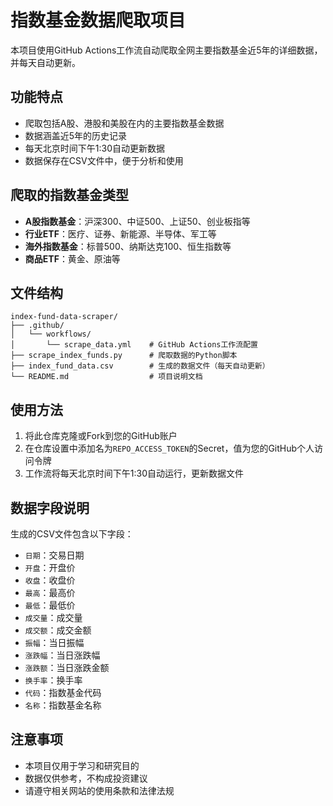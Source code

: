 # 指数基金数据爬取项目

本项目使用GitHub Actions工作流自动爬取全网主要指数基金近5年的详细数据，并每天自动更新。

## 功能特点

- 爬取包括A股、港股和美股在内的主要指数基金数据
- 数据涵盖近5年的历史记录
- 每天北京时间下午1:30自动更新数据
- 数据保存在CSV文件中，便于分析和使用

## 爬取的指数基金类型

- **A股指数基金**：沪深300、中证500、上证50、创业板指等
- **行业ETF**：医疗、证券、新能源、半导体、军工等
- **海外指数基金**：标普500、纳斯达克100、恒生指数等
- **商品ETF**：黄金、原油等

## 文件结构

```
index-fund-data-scraper/
├── .github/
│   └── workflows/
│       └── scrape_data.yml    # GitHub Actions工作流配置
├── scrape_index_funds.py      # 爬取数据的Python脚本
├── index_fund_data.csv        # 生成的数据文件（每天自动更新）
└── README.md                  # 项目说明文档
```

## 使用方法

1. 将此仓库克隆或Fork到您的GitHub账户
2. 在仓库设置中添加名为`REPO_ACCESS_TOKEN`的Secret，值为您的GitHub个人访问令牌
3. 工作流将每天北京时间下午1:30自动运行，更新数据文件

## 数据字段说明

生成的CSV文件包含以下字段：

- `日期`：交易日期
- `开盘`：开盘价
- `收盘`：收盘价
- `最高`：最高价
- `最低`：最低价
- `成交量`：成交量
- `成交额`：成交金额
- `振幅`：当日振幅
- `涨跌幅`：当日涨跌幅
- `涨跌额`：当日涨跌金额
- `换手率`：换手率
- `代码`：指数基金代码
- `名称`：指数基金名称

## 注意事项

- 本项目仅用于学习和研究目的
- 数据仅供参考，不构成投资建议
- 请遵守相关网站的使用条款和法律法规
